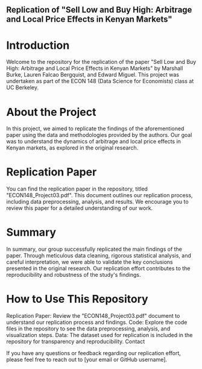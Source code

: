 ## Replication of "Sell Low and Buy High: Arbitrage and Local Price Effects in Kenyan Markets"

# Introduction

Welcome to the repository for the replication of the paper "Sell Low and Buy High: Arbitrage and Local Price Effects in Kenyan Markets" by Marshall Burke, Lauren Falcao Bergquist, and Edward Miguel. This project was undertaken as part of the ECON 148 (Data Science for Economists) class at UC Berkeley.

# About the Project

In this project, we aimed to replicate the findings of the aforementioned paper using the data and methodologies provided by the authors. Our goal was to understand the dynamics of arbitrage and local price effects in Kenyan markets, as explored in the original research.

# Replication Paper

You can find the replication paper in the repository, titled "ECON148_Project03.pdf". This document outlines our replication process, including data preprocessing, analysis, and results. We encourage you to review this paper for a detailed understanding of our work.

# Summary

In summary, our group successfully replicated the main findings of the paper. Through meticulous data cleaning, rigorous statistical analysis, and careful interpretation, we were able to validate the key conclusions presented in the original research. Our replication effort contributes to the reproducibility and robustness of the study's findings.

# How to Use This Repository

Replication Paper: Review the "ECON148_Project03.pdf" document to understand our replication process and findings.
Code: Explore the code files in the repository to see the data preprocessing, analysis, and visualization steps.
Data: The dataset used for replication is included in the repository for transparency and reproducibility.
Contact

If you have any questions or feedback regarding our replication effort, please feel free to reach out to [your email or GitHub username].
